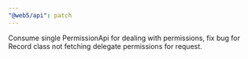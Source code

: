 ```yaml
---
"@web5/api": patch
---
```


Consume single PermissionApi for dealing with permissions, fix bug for Record class not fetching delegate permissions for request.
